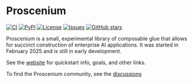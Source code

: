# Proscenium

[![CI](https://github.com/The-AI-Alliance/proscenium/actions/workflows/pytest.yml/badge.svg)](https://github.com/The-AI-Alliance/proscenium/actions/workflows/pytest.yml)
[![PyPI](https://img.shields.io/pypi/v/proscenium)](https://pypi.org/project/proscenium/)
[![License](https://img.shields.io/github/license/The-AI-Alliance/proscenium)](https://github.com/The-AI-Alliance/proscenium/tree/main?tab=Apache-2.0-1-ov-file#readme)
[![Issues](https://img.shields.io/github/issues/The-AI-Alliance/proscenium)](https://github.com/The-AI-Alliance/proscenium/issues)
[![GitHub stars](https://img.shields.io/github/stars/The-AI-Alliance/proscenium?style=social)](https://github.com/The-AI-Alliance/proscenium/stargazers)

Proscenium is a small, experimental library of composable glue that allows for succinct construction of enterprise AI applications. It was started in February 2025 and is still in early development.

See the [website](https://the-ai-alliance.github.io/proscenium/) for quickstart info, goals, and other links.

To find the Proscenium community, see the [discussions](https://github.com/The-AI-Alliance/proscenium/discussions)
